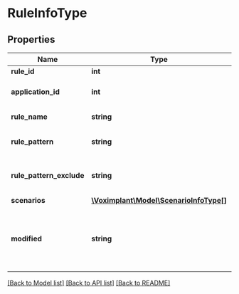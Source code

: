 # RuleInfoType

## Properties
Name | Type | Description | Notes
------------ | ------------- | ------------- | -------------
**rule_id** | **int** | The rule ID. | 
**application_id** | **int** | The application ID. | 
**rule_name** | **string** | The rule name. | 
**rule_pattern** | **string** | The rule pattern regex. | 
**rule_pattern_exclude** | **string** | The rule pattern exlude regex. | [optional] 
**scenarios** | [**\Voximplant\Model\ScenarioInfoType[]**](ScenarioInfoType.md) |  | [optional] 
**modified** | **string** | The rule editing UTC date in format: YYYY-MM-DD HH:mm:SS | 

[[Back to Model list]](../README.md#documentation-for-models) [[Back to API list]](../README.md#documentation-for-api-endpoints) [[Back to README]](../README.md)


